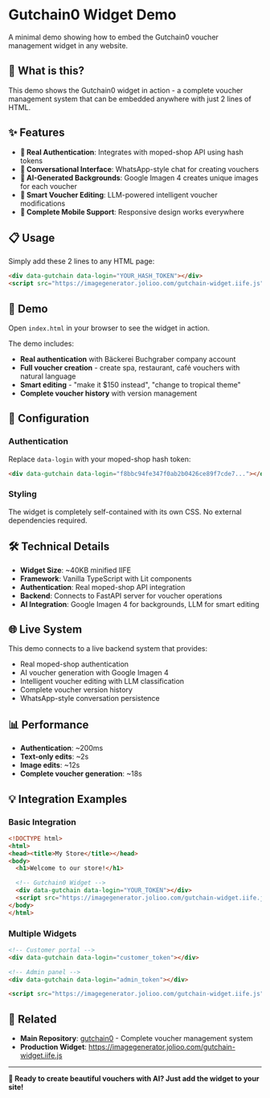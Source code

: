 # Gutchain0 Widget Demo

A minimal demo showing how to embed the Gutchain0 voucher management widget in any website.

## 🚀 What is this?

This demo shows the Gutchain0 widget in action - a complete voucher management system that can be embedded anywhere with just 2 lines of HTML.

## ✨ Features

- **🔐 Real Authentication**: Integrates with moped-shop API using hash tokens
- **💬 Conversational Interface**: WhatsApp-style chat for creating vouchers
- **🎨 AI-Generated Backgrounds**: Google Imagen 4 creates unique images for each voucher
- **🍌 Smart Voucher Editing**: LLM-powered intelligent voucher modifications
- **📱 Complete Mobile Support**: Responsive design works everywhere

## 📋 Usage

Simply add these 2 lines to any HTML page:

```html
<div data-gutchain data-login="YOUR_HASH_TOKEN"></div>
<script src="https://imagegenerator.jolioo.com/gutchain-widget.iife.js"></script>
```

## 🎯 Demo

Open `index.html` in your browser to see the widget in action.

The demo includes:
- **Real authentication** with Bäckerei Buchgraber company account
- **Full voucher creation** - create spa, restaurant, café vouchers with natural language
- **Smart editing** - "make it $150 instead", "change to tropical theme"
- **Complete voucher history** with version management

## 🔧 Configuration

### Authentication
Replace `data-login` with your moped-shop hash token:
```html
<div data-gutchain data-login="f8bbc94fe347f0ab2b0426ce89f7cde7..."></div>
```

### Styling
The widget is completely self-contained with its own CSS. No external dependencies required.

## 🛠 Technical Details

- **Widget Size**: ~40KB minified IIFE
- **Framework**: Vanilla TypeScript with Lit components
- **Authentication**: Real moped-shop API integration
- **Backend**: Connects to FastAPI server for voucher operations
- **AI Integration**: Google Imagen 4 for backgrounds, LLM for smart editing

## 🌐 Live System

This demo connects to a live backend system that provides:
- Real moped-shop authentication
- AI voucher generation with Google Imagen 4
- Intelligent voucher editing with LLM classification
- Complete voucher version history
- WhatsApp-style conversation persistence

## 📊 Performance

- **Authentication**: ~200ms
- **Text-only edits**: ~2s
- **Image edits**: ~12s
- **Complete voucher generation**: ~18s

## 💡 Integration Examples

### Basic Integration
```html
<!DOCTYPE html>
<html>
<head><title>My Store</title></head>
<body>
  <h1>Welcome to our store!</h1>

  <!-- Gutchain0 Widget -->
  <div data-gutchain data-login="YOUR_TOKEN"></div>
  <script src="https://imagegenerator.jolioo.com/gutchain-widget.iife.js"></script>
</body>
</html>
```

### Multiple Widgets
```html
<!-- Customer portal -->
<div data-gutchain data-login="customer_token"></div>

<!-- Admin panel -->
<div data-gutchain data-login="admin_token"></div>

<script src="https://imagegenerator.jolioo.com/gutchain-widget.iife.js"></script>
```

## 🔗 Related

- **Main Repository**: [gutchain0](../gutchain0) - Complete voucher management system
- **Production Widget**: https://imagegenerator.jolioo.com/gutchain-widget.iife.js

---

**🎉 Ready to create beautiful vouchers with AI? Just add the widget to your site!**